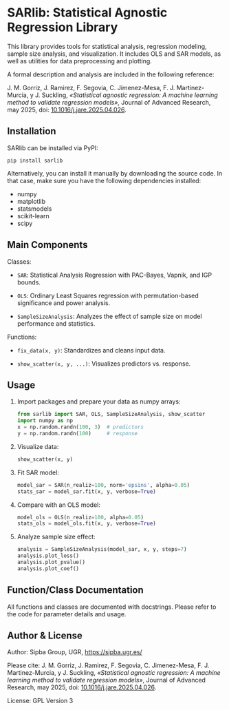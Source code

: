 SARlib: Statistical Agnostic Regression Library
================================================================================

This library provides tools for statistical analysis, regression modeling, 
sample size analysis, and visualization. It includes OLS and SAR models, as 
well as utilities for data preprocessing and plotting.

A formal description and analysis are included in the following reference:

J. M. Gorriz, J. Ramirez, F. Segovia, C. Jimenez-Mesa, F. J. Martinez-Murcia, y J. Suckling, 
_«Statistical agnostic regression: A machine learning method to validate regression models»_, 
Journal of Advanced Research, may 2025, 
doi: [10.1016/j.jare.2025.04.026](https://doi.org/10.1016/j.jare.2025.04.026).



Installation
--------------------------------------------------------------------------------

SARlib can be installed via PyPI:

    pip install sarlib

Alternatively, you can install it manually by downloading the source code. In that
case, make sure you have the following dependencies installed:

- numpy
- matplotlib
- statsmodels
- scikit-learn
- scipy


Main Components
--------------------------------------------------------------------------------

Classes:

- `SAR`:                     Statistical Analysis Regression with PAC-Bayes, 
                             Vapnik, and IGP bounds.

- `OLS`:                     Ordinary Least Squares regression with
                             permutation-based significance and power analysis.

- `SampleSizeAnalysis`:      Analyzes the effect of sample size on model 
                             performance and statistics.

Functions:

- `fix_data(x, y)`:          Standardizes and cleans input data.

- `show_scatter(x, y, ...)`: Visualizes predictors vs. response.


Usage
--------------------------------------------------------------------------------

1. Import packages and prepare your data as numpy arrays:

    ```python
    from sarlib import SAR, OLS, SampleSizeAnalysis, show_scatter
    import numpy as np
    x = np.random.randn(100, 3)  # predictors
    y = np.random.randn(100)     # response
    ```

2. Visualize data:

    ```python
    show_scatter(x, y)
    ```

3. Fit SAR model:

    ```python
    model_sar = SAR(n_realiz=100, norm='epsins', alpha=0.05)
    stats_sar = model_sar.fit(x, y, verbose=True)
    ```

4. Compare with an OLS model:

    ```python
    model_ols = OLS(n_realiz=100, alpha=0.05)
    stats_ols = model_ols.fit(x, y, verbose=True)
    ```

5. Analyze sample size effect:

    ```python
    analysis = SampleSizeAnalysis(model_sar, x, y, steps=7)
    analysis.plot_loss()
    analysis.plot_pvalue()
    analysis.plot_coef()
    ```


Function/Class Documentation
--------------------------------------------------------------------------------

All functions and classes are documented with docstrings. Please refer to the 
code for parameter details and usage.


Author & License
--------------------------------------------------------------------------------

Author: Sipba Group, UGR, https://sipba.ugr.es/

Please cite:
J. M. Gorriz, J. Ramirez, F. Segovia, C. Jimenez-Mesa, F. J. Martinez-Murcia, y J. Suckling, 
_«Statistical agnostic regression: A machine learning method to validate regression models»_, 
Journal of Advanced Research, may 2025, 
doi: [10.1016/j.jare.2025.04.026](https://doi.org/10.1016/j.jare.2025.04.026).


License: GPL Version 3
